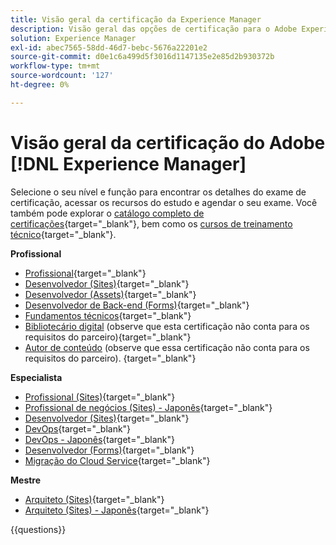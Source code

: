 ```yaml
---
title: Visão geral da certificação da Experience Manager
description: Visão geral das opções de certificação para o Adobe Experience Manager
solution: Experience Manager
exl-id: abec7565-58dd-46d7-bebc-5676a22201e2
source-git-commit: d0e1c6a499d5f3016d1147135e2e85d2b930372b
workflow-type: tm+mt
source-wordcount: '127'
ht-degree: 0%

---
```


# Visão geral da certificação do Adobe [!DNL Experience Manager]

Selecione o seu nível e função para encontrar os detalhes do exame de certificação, acessar os recursos do estudo e agendar o seu exame. Você também pode explorar o [catálogo completo de certificações](https://certification.adobe.com/certifications){target="_blank"}, bem como os [cursos de treinamento técnico](https://certification.adobe.com/courses/?/courses){target="_blank"}.

**Profissional**

* [Profissional](https://certification.adobe.com/certification/experience-manager-business-practitioner-professional){target="_blank"} <!--AD0-E126-->
* [Desenvolvedor (Sites)](https://certification.adobe.com/certification/sites-developer-professional-v2){target="_blank"} <!--AD0-E128-->
* [Desenvolvedor (Assets)](https://certification.adobe.com/certification/assets-developer-professional){target="_blank"} <!--AD0-E129-->
* [Desenvolvedor de Back-end (Forms)](https://certification.adobe.com/certification/backend-developer-professional){target="_blank"} <!--AD0-E127-->
* [Fundamentos técnicos](https://certification.adobe.com/certification/technical-foundations-professional){target="_blank"} <!--AD0-E132-->
* [Bibliotecário digital](https://certification.adobe.com/certification/digital-librarian-professional) (observe que esta certificação não conta para os requisitos do parceiro){target="_blank"} <!--AD0-E143-->
* [Autor de conteúdo](https://certification.adobe.com/certification/sites-content-author-professional) (observe que essa certificação não conta para os requisitos do parceiro).
  {target="_blank"} <!--AD0-E144-->

**Especialista**

* [Profissional (Sites)](https://certification.adobe.com/certification/sites-business-practitioner-expert){target="_blank"} <!--AD0-E121-->
* [Profissional de negócios (Sites) - Japonês](https://certification.adobe.com/certification/sites-business-practitioner-expert){target="_blank"} <!--AD0-E121-J-->
* [Desenvolvedor (Sites)](https://certification.adobe.com/certification/sites-developer-expert-v2){target="_blank"} <!--AD0-E137-->
* [DevOps](https://certification.adobe.com/certification/aem-devops-engineer-expert){target="_blank"} <!--AD0-E124-->
* [DevOps - Japonês](https://certification.adobe.com/certification/aem-devops-engineer-expert){target="_blank"} <!--AD0-E124-J-->
* [Desenvolvedor (Forms)](https://certification.adobe.com/certification/aem-forms-developer-expert){target="_blank"} <!--AD0-E125-->
* [Migração do Cloud Service](https://certification.adobe.com/certification/cloud-service-migration-expert){target="_blank"} <!--AD0-E136-->

**Mestre**

* [Arquiteto (Sites)](https://certification.adobe.com/certification/sites-architect-master){target="_blank"} <!--AD0-E117-->
* [Arquiteto (Sites) - Japonês](https://certification.adobe.com/certification/sites-architect-master){target="_blank"} <!--AD0-E117-J-->

{{questions}}
